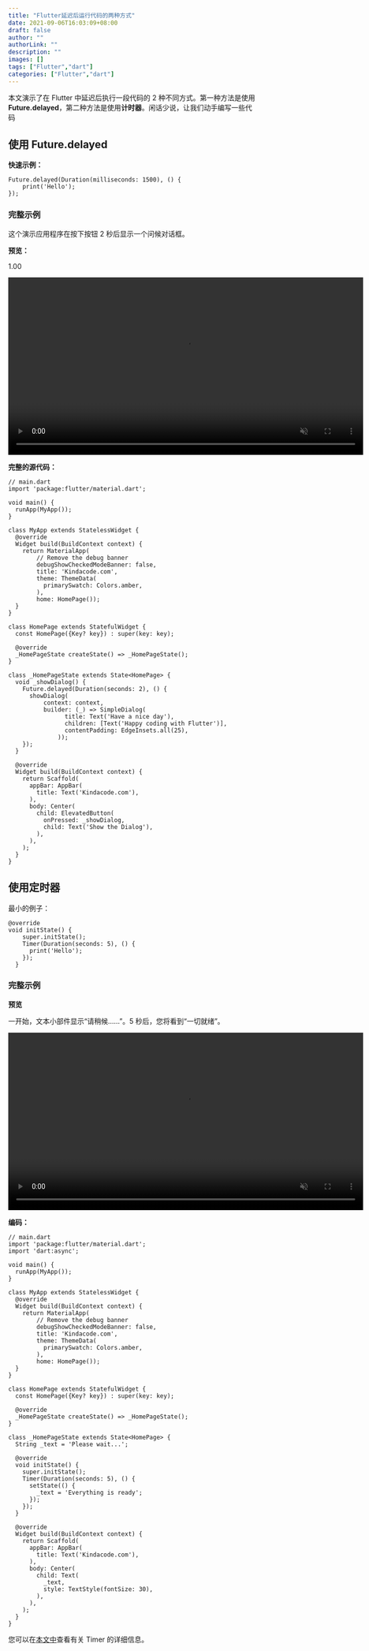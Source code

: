 ```yaml
---
title: "Flutter延迟后运行代码的两种方式"
date: 2021-09-06T16:03:09+08:00
draft: false
author: ""
authorLink: ""
description: ""
images: []
tags: ["Flutter","dart"]
categories: ["Flutter","dart"]
---
```


本文演示了在 Flutter 中延迟后执行一段代码的 2 种不同方式。第一种方法是使用**Future.delayed**，第二种方法是使用**计时器**。闲话少说，让我们动手编写一些代码

## 使用 Future.delayed

**快速示例：**

```
Future.delayed(Duration(milliseconds: 1500), () {
    print('Hello');
});
```

### **完整示例**

这个演示应用程序在按下按钮 2 秒后显示一个问候对话框。

**预览：**

1.00

<video class="" autoplay="" controls="" loop="" muted="" data-lazy-type="video" data-src="https://www.kindacode.com/wp-content/uploads/2021/08/Flutter-Future.delayed.mp4" playsinline="" src="https://www.kindacode.com/wp-content/uploads/2021/08/Flutter-Future.delayed.mp4" __idm_id__="771976193" style="margin: 0px; padding: 0px; box-sizing: border-box; width: 720px;"></video>

**完整的源代码：**

```
// main.dart
import 'package:flutter/material.dart';

void main() {
  runApp(MyApp());
}

class MyApp extends StatelessWidget {
  @override
  Widget build(BuildContext context) {
    return MaterialApp(
        // Remove the debug banner
        debugShowCheckedModeBanner: false,
        title: 'Kindacode.com',
        theme: ThemeData(
          primarySwatch: Colors.amber,
        ),
        home: HomePage());
  }
}

class HomePage extends StatefulWidget {
  const HomePage({Key? key}) : super(key: key);

  @override
  _HomePageState createState() => _HomePageState();
}

class _HomePageState extends State<HomePage> {
  void _showDialog() {
    Future.delayed(Duration(seconds: 2), () {
      showDialog(
          context: context,
          builder: (_) => SimpleDialog(
                title: Text('Have a nice day'),
                children: [Text('Happy coding with Flutter')],
                contentPadding: EdgeInsets.all(25),
              ));
    });
  }

  @override
  Widget build(BuildContext context) {
    return Scaffold(
      appBar: AppBar(
        title: Text('Kindacode.com'),
      ),
      body: Center(
        child: ElevatedButton(
          onPressed: _showDialog,
          child: Text('Show the Dialog'),
        ),
      ),
    );
  }
}
```

## 使用定时器

最小的例子：

```
@override
void initState() {
    super.initState();
    Timer(Duration(seconds: 5), () {
      print('Hello');
    });
  }
```

### 完整示例

**预览**

一开始，文本小部件显示“请稍候……”。5 秒后，您将看到“一切就绪”。



<video class="" autoplay="" controls="" loop="" muted="" data-lazy-type="video" data-src="https://www.kindacode.com/wp-content/uploads/2021/08/Flutter-dealy-2.mp4" playsinline="" src="https://www.kindacode.com/wp-content/uploads/2021/08/Flutter-dealy-2.mp4" __idm_id__="771976194" style="margin: 0px; padding: 0px; box-sizing: border-box; width: 720px;"></video>



**编码：**

```
// main.dart
import 'package:flutter/material.dart';
import 'dart:async';

void main() {
  runApp(MyApp());
}

class MyApp extends StatelessWidget {
  @override
  Widget build(BuildContext context) {
    return MaterialApp(
        // Remove the debug banner
        debugShowCheckedModeBanner: false,
        title: 'Kindacode.com',
        theme: ThemeData(
          primarySwatch: Colors.amber,
        ),
        home: HomePage());
  }
}

class HomePage extends StatefulWidget {
  const HomePage({Key? key}) : super(key: key);

  @override
  _HomePageState createState() => _HomePageState();
}

class _HomePageState extends State<HomePage> {
  String _text = 'Please wait...';

  @override
  void initState() {
    super.initState();
    Timer(Duration(seconds: 5), () {
      setState(() {
        _text = 'Everything is ready';
      });
    });
  }

  @override
  Widget build(BuildContext context) {
    return Scaffold(
      appBar: AppBar(
        title: Text('Kindacode.com'),
      ),
      body: Center(
        child: Text(
          _text,
          style: TextStyle(fontSize: 30),
        ),
      ),
    );
  }
}
```

您可以在[本文中](https://www.kindacode.com/article/flutter-timer/)查看有关 Timer 的详细信息。
